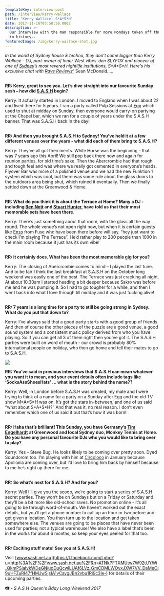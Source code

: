 ```yaml
---
templateKey: interview-post
path: /interview/kerry-wallace
title: 'Kerry Wallace: S*A*S*H'
date: 2017-11-18T05:50:58.000Z
description: >-
  Our interview with the man responsible for more Mondays taken off than anyone
  in history..
featuredImage: /img/kerry-wallace-shot.jpg
---
```

_In the world of Sydney house & techno, they don’t come bigger than Kerry Wallace - DJ, part-owner of Inner West vibes-den SLYFOX and pioneer of one of [Sydney](https://www.ravereviewz.net/Events-Location/Sydney)’s most revered nightlife institutions, S\*A\*S*H. Here's his exclusive chat with [Rave Reviewz'](https://magazine.ravereviewz.net/)_ Sean McDonald..._
<br><br>

**RR: Kerry, great to see you. Let’s dive straight into our favourite Sunday sesh – how did [S.A.S.H](https://www.facebook.com/sashsundays/) begin?**

Kerry: It actually started in London. I moved to England when I was about 22 and lived there for 5 years. I ran a party called Pulp Sessions at [Egg](https://l.facebook.com/l.php?u=http%3A%2F%2Fwww.egglondon.co.uk%2F&h=ATO5HUgfK6ue5T3lj7fLlSN_eo9QS2CZCzrPrhbAXPpFqkbr5LDMBP-olE9un0lReZWW0xadm5xoCKpkxWiBKD2IV9Kk43NwwCxPtS7uXjeh7NKjTk89EVo3) which used to shut at midday on Sunday, then everyone would carry-on partying at the Chapel bar, which we ran for a couple of years under the S.A.S.H banner. That was S.A.S.H back in the day!
<br><br>

**RR: And then you brought S.A.S.H to Sydney! You’ve held it at a few different venues over the years - what did each of them bring to S.A.S.H?**

Kerry: They’ve all got their merits. White Horse was the beginning - that was 7 years ago this April! We still pop back there now and again for reunion parties, for old time’s sake. Then the Abercrombie had that rough and tough feel and was where we really got cemented in everyone’s heads. Flyover Bar was more of a polished venue and we had the new Funktion 1 system which was cool, but there was some rule about the glass doors to the outdoors area being shut, which ruined it eventually. Then we finally settled down at the Greenwood & Home. 
<br><br>

**RR: What do you think it is about the Terrace at Home? Many a DJ - including [Ben Nott](https://ravereviewz.net.au/interview/ben-nott-blueprint) and [Stuart Hunter](https://ravereviewz.net.au/interview/stuart-hunter), have told us that their most memorable sets have been there.**

Kerry: There’s just something about that room, with the glass all the way round. The whole venue’s not open right now, but when it is certain guests like [Enzo](https://www.facebook.com/djenzosiragusa/) from Fuse who have been there before will say, “hey just want to check I’m playing The Terrace”. He’d rather play to 200 people than 1000 in the main room because it just has its own vibe!
<br><br>

**RR: It certainly does. What has been the most memorable gig for you?**

Kerry: The closing of Abercrombie comes to mind – I played the last tune. And to be fair I think the last breakfast at S.A.S.H on the October long weekend was easily one of the best. The Terrace was just cracking all night. At about 10.30am I started heading a bit deeper because Sakro was before me and he was pumping it. So I had to go tougher for a while, and then I went back into what I love through till midday and it was just fucking alive!
<br><br>

**RR: 7 years is a long time for a party to still be going strong in Sydney. What do you put that down to?**

Kerry: I’ve always said that a good party starts with a good group of friends. And then of course the other pieces of the puzzle are a good venue, a good sound system and a consistent music policy derived from who you have playing. So if you can get all 3 of them right then you’ve got it. The S.A.S.H parties were built on word of mouth - our crowd is probably 80% international people on holiday, who then go home and tell their mates to go to S.A.S.H.

![](/img/kerry-wallace-sash.jpg)

**RR: You’ve said in previous interviews that S.A.S.H can mean whatever you want it to mean, and your event details often include tags like ‘SocksAssShoesHats’ … what is the story behind the name??**

Kerry: Well, in London before S.A.S.H was created, my mate and I were trying to think of a name for a party on a Sunday after Egg and the old TV show M\*A\*S\*H was on. It’s got the stars in-between, and one of us said “what about S\*A\*S\*H?” And that was it, no real reason. I don’t even remember which one of us said it but that’s how it was born!
<br><br>

**RR: Haha that’s brilliant! This Sunday, you have Germany’s [Tim Engelhardt](https://www.facebook.com/tim.engelhardt.artist/)** **at Greenwood and local Sydney duo, Monkey Tennis at Home. Do you have any personal favourite DJs who you would like to bring over to play?**

Kerry: Yes - Steve Bug. He looks likely to be coming over pretty soon. Dyed Soundorom too. I’m playing with him at [Circoloco](https://www.facebook.com/circolocoaustralia/) in January because Apollonia are coming over, but I’d love to bring him back by himself because to me he’s right up there for me.
<br><br>

**RR: So what’s next for S.A.S.H? And for you?**

Kerry: Well I’ll give you the scoop, we’re going to start a series of S.A.S.H secret parties. They won’t be on Sundays but on a Friday or Saturday and they’ll be a bit more like old-school raves. No promotion online - it’s all going to be through word-of-mouth. We haven’t worked out the exact details, but you’ll get a phone number to call up an hour or two before and get given a location. You then turn up to the location and get taken somewhere else. The venues are going to be places that have never been used for parties; not a typical warehouse! We also have a label that’s been in the works for about 6 months, so keep your eyes peeled for that too. 
<br><br>

**RR: Exciting stuff mate! See you at S.A.S.H!**

Visit [www.sash.net.au](https://l.facebook.com/l.php?u=http%3A%2F%2Fwww.sash.net.au%2F&h=ATNkPFTXMUtw7W92tUYWi_QkmPSlaIvkWDeGNiudDuQcwlLUAf6LVz_GmCDMLWOvxJXW7VV_DaMeOi9uHFZuRI47fHMJwSjsIA1vCaygJBn2vbu1Ri9c3Ie-) for details of their upcoming parties.

📷 - _S.A.S.H Queen's Bday Long Weekend 2017_
